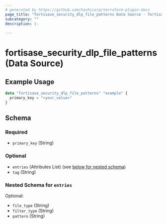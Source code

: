```yaml
---
# generated by https://github.com/hashicorp/terraform-plugin-docs
page_title: "fortisase_security_dlp_file_patterns Data Source - fortisase"
subcategory: ""
description: |-
  
---
```


# fortisase_security_dlp_file_patterns (Data Source)



## Example Usage

```terraform
data "fortisase_security_dlp_file_patterns" "example" {
  primary_key = "<your_value>"
}
```

<!-- schema generated by tfplugindocs -->
## Schema

### Required

- `primary_key` (String)

### Optional

- `entries` (Attributes List) (see [below for nested schema](#nestedatt--entries))
- `tag` (String)

<a id="nestedatt--entries"></a>
### Nested Schema for `entries`

Optional:

- `file_type` (String)
- `filter_type` (String)
- `pattern` (String)
